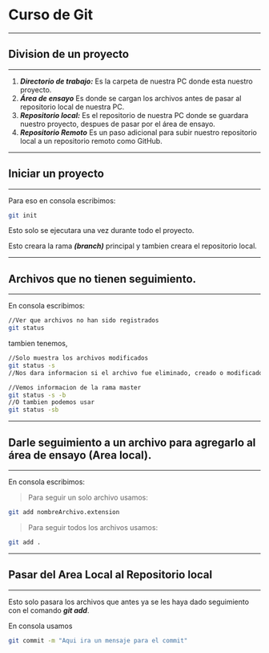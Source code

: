 # Curso de Git

---

## Division de un proyecto

---

1. _**Directorio de trabajo:**_ Es la carpeta de nuestra PC donde esta nuestro proyecto.
2. _**Área de ensayo**_ Es donde se cargan los archivos antes de pasar al repositorio local de nuestra PC.
3. _**Repositorio local:**_ Es el repositorio de nuestra PC donde se guardara nuestro proyecto, despues de pasar por el área de ensayo.
4. _**Repositorio Remoto**_ Es un paso adicional para subir nuestro repositorio local a un repositorio remoto como GitHub.

---

## Iniciar un proyecto

---

Para eso en consola escribimos:

```sh
git init
```

Esto solo se ejecutara una vez durante todo el proyecto.

Esto creara la rama _**(branch)**_ principal y tambien creara el repositorio local.

---

## Archivos que no tienen seguimiento.

---

En consola escribimos:

```sh
//Ver que archivos no han sido registrados
git status
```

tambien tenemos,

```sh
//Solo muestra los archivos modificados
git status -s
//Nos dara informacion si el archivo fue eliminado, creado o modificado
```

```sh
//Vemos informacion de la rama master
git status -s -b
//O tambien podemos usar
git status -sb
```

---

## Darle seguimiento a un archivo para agregarlo al área de ensayo (Area local).

---

En consola escribimos:

> Para seguir un solo archivo usamos:

```sh
git add nombreArchivo.extension
```

> Para seguir todos los archivos usamos:

```sh
git add .
```

---

## Pasar del Area Local al Repositorio local

---

Esto solo pasara los archivos que antes ya se les haya dado seguimiento con el comando _**git add**_.

En consola usamos

```sh
git commit -m "Aqui ira un mensaje para el commit"
```
